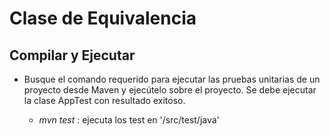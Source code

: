 # Clase de Equivalencia
## Compilar y Ejecutar
* Busque el comando requerido para ejecutar las pruebas unitarias de un proyecto desde Maven y ejecútelo sobre el proyecto. Se debe ejecutar la clase AppTest con resultado exitoso.

    * _mvn test_ : ejecuta los test en '/src/test/java'